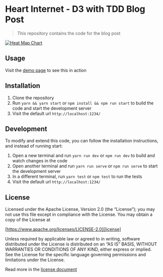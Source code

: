 # Heart Internet - D3 with TDD Blog Post

> This repository contains the code for the blog post

[![Heat Map Chart][heatMapImg]][demoURL]

## Usage
Visit the [demo page][demoURL] to see this in action

## Installation
1. Clone the repository
2. Run ```yarn && yarn start``` or ```npm install && npm run start``` to build the code and start the development server
3. Visit the default url ```http://localhost:1234/```


## Development
To modify and extend this code, you can follow the installation instructions, and instead of running start:
1. Open a new terminal and run ```yarn run dev``` or ```npm run dev``` to build and watch changes in the code
2. Open another terminal and run ```yarn run serve``` or ```npm run serve``` to start the development server
3. In a different terminal, run ```yarn test``` or ```npm test``` to run the tests
4. Visit the default url ```http://localhost:1234/```


## License
Licensed under the Apache License, Version 2.0 (the “License”);
you may not use this file except in compliance with the License.
You may obtain a copy of the License at

[https://www.apache.org/licenses/LICENSE-2.0][license]

Unless required by applicable law or agreed to in writing, software
distributed under the License is distributed on an “AS IS” BASIS,
WITHOUT WARRANTIES OR CONDITIONS OF ANY KIND, either express or implied.
See the License for the specific language governing permissions and
limitations under the License.

Read more in the [license document][licenseGithub]


[demoURL]: http://www.marcosiglesias.com
[heatMapImg]: https://raw.githubusercontent.com/Golodhros/heart-internet-d3-tdd/master/screenshots/some-styling.png

[licenseGithub]: https://github.com/Golodhros/heart-internet-d3-tdd/blob/master/LICENSE.md
[license]: https://www.apache.org/licenses/LICENSE-2.0